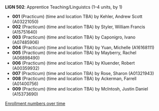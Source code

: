 **LIGN 502**: Apprentice Teaching/Linguistcs (1–4 units, by 1)

- **001** (Practicum) (time and location TBA) by Kehler, Andrew Scott (A03221050)
- **002** (Practicum) (time and location TBA) by Styler, William Francis (A15751640)
- **003** (Practicum) (time and location TBA) by Caponigro, Ivano (A07485906)
- **004** (Practicum) (time and location TBA) by Yuan, Michelle (A16168111)
- **005** (Practicum) (time and location TBA) by Mayberry, Rachel (A06898490)
- **006** (Practicum) (time and location TBA) by Kluender, Robert (A00359932)
- **007** (Practicum) (time and location TBA) by Rose, Sharon (A01321943)
- **008** (Practicum) (time and location TBA) by Ackerman, Farrell (A01400756)
- **009** (Practicum) (time and location TBA) by McIntosh, Justin Daniel (A15373690)

[Enrollment numbers over time](./LIGN502.tsv)
